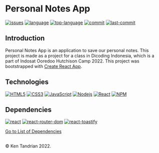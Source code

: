 # Personal Notes App
[![issues](https://img.shields.io/github/issues/KenTandrian/notes-app-react)](https://github.com/KenTandrian/notes-app-react/issues)
[![language](https://img.shields.io/github/languages/count/KenTandrian/notes-app-react)](https://github.com/KenTandrian/notes-app-react/search?l=javascript)
[![top-language](https://img.shields.io/github/languages/top/KenTandrian/notes-app-react)](https://github.com/KenTandrian/notes-app-react/search?l=javascript)
[![commit](https://img.shields.io/github/commit-activity/m/KenTandrian/notes-app-react)](https://github.com/KenTandrian/notes-app-react/commits/main)
[![last-commit](https://img.shields.io/github/last-commit/KenTandrian/notes-app-react)](https://github.com/KenTandrian/notes-app-react/commits/main)

## Introduction
Personal Notes App is an application to save our personal notes.
This project is made as a project for a class in Dicoding Indonesia, which is a part of Indosat Ooredoo Hutchison Camp 2022. This project was bootstrapped with [Create React App](https://github.com/facebook/create-react-app).

## Technologies
[![HTML5](https://img.shields.io/badge/-HTML5-black?style=for-the-badge&logo=html5&logoColor=orange)](https://github.com/KenTandrian?tab=repositories&language=html)
[![CSS3](https://img.shields.io/badge/-CSS3-black?style=for-the-badge&logo=css3&logoColor=blue)](https://github.com/KenTandrian?tab=repositories&language=css)
[![JavaScript](https://img.shields.io/badge/-JavaScript-black?style=for-the-badge&logo=javascript)](https://github.com/KenTandrian?tab=repositories&language=javascript)
[![Nodejs](https://img.shields.io/badge/-Nodejs-black?style=for-the-badge&logo=Node.js)](https://github.com/KenTandrian?tab=repositories&language=javascript)
[![React](https://img.shields.io/badge/-React-black?style=for-the-badge&logo=react)](https://github.com/KenTandrian?tab=repositories&language=javascript)
[![NPM](https://img.shields.io/badge/NPM-%23000000.svg?style=for-the-badge&logo=npm&logoColor=white)](https://github.com/KenTandrian?tab=repositories)

## Dependencies
[![react](https://img.shields.io/github/package-json/dependency-version/KenTandrian/notes-app-react/react)](https://www.npmjs.com/package/react)
[![react-router-dom](https://img.shields.io/github/package-json/dependency-version/KenTandrian/notes-app-react/react-router-dom)](https://www.npmjs.com/package/react-router-dom)
[![react-toastify](https://img.shields.io/github/package-json/dependency-version/KenTandrian/notes-app-react/react-toastify)](https://www.npmjs.com/package/react-toastify)

[Go to List of Dependencies](https://github.com/KenTandrian/notes-app-react/network/dependencies)

## 
&#169; Ken Tandrian 2022.